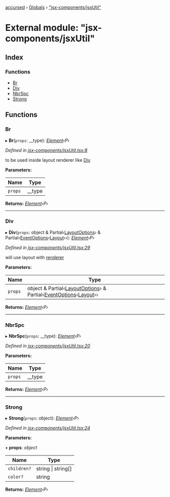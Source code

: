 [accursed](../README.md) › [Globals](../globals.md) › ["jsx-components/jsxUtil"](_jsx_components_jsxutil_.md)

# External module: "jsx-components/jsxUtil"

## Index

### Functions

* [Br](_jsx_components_jsxutil_.md#br)
* [Div](_jsx_components_jsxutil_.md#div)
* [NbrSpc](_jsx_components_jsxutil_.md#nbrspc)
* [Strong](_jsx_components_jsxutil_.md#strong)

## Functions

###  Br

▸ **Br**(`props`: __type): *[Element](../interfaces/_jsx_types_.__global.jsx.element.md)‹P›*

*Defined in [jsx-components/jsxUtil.tsx:8](https://github.com/cancerberoSgx/accursed/blob/5b2518e/src/jsx-components/jsxUtil.tsx#L8)*

to be used inside layout renderer like [Div](_jsx_components_jsxutil_.md#div)

**Parameters:**

Name | Type |
------ | ------ |
`props` | __type |

**Returns:** *[Element](../interfaces/_jsx_types_.__global.jsx.element.md)‹P›*

___

###  Div

▸ **Div**(`props`: object & Partial‹[LayoutOptions](../interfaces/_declarations_blessed_d_.widgets.layoutoptions.md)› & Partial‹[EventOptions](../interfaces/_jsx_types_.eventoptions.md)‹[Layout](../classes/_declarations_blessed_d_.widget.layout.md)››): *[Element](../interfaces/_jsx_types_.__global.jsx.element.md)‹P›*

*Defined in [jsx-components/jsxUtil.tsx:29](https://github.com/cancerberoSgx/accursed/blob/5b2518e/src/jsx-components/jsxUtil.tsx#L29)*

will use layout with [renderer](_blessed_layoutrenderer_.md#renderer)

**Parameters:**

Name | Type |
------ | ------ |
`props` | object & Partial‹[LayoutOptions](../interfaces/_declarations_blessed_d_.widgets.layoutoptions.md)› & Partial‹[EventOptions](../interfaces/_jsx_types_.eventoptions.md)‹[Layout](../classes/_declarations_blessed_d_.widget.layout.md)›› |

**Returns:** *[Element](../interfaces/_jsx_types_.__global.jsx.element.md)‹P›*

___

###  NbrSpc

▸ **NbrSpc**(`props`: __type): *[Element](../interfaces/_jsx_types_.__global.jsx.element.md)‹P›*

*Defined in [jsx-components/jsxUtil.tsx:20](https://github.com/cancerberoSgx/accursed/blob/5b2518e/src/jsx-components/jsxUtil.tsx#L20)*

**Parameters:**

Name | Type |
------ | ------ |
`props` | __type |

**Returns:** *[Element](../interfaces/_jsx_types_.__global.jsx.element.md)‹P›*

___

###  Strong

▸ **Strong**(`props`: object): *[Element](../interfaces/_jsx_types_.__global.jsx.element.md)‹P›*

*Defined in [jsx-components/jsxUtil.tsx:24](https://github.com/cancerberoSgx/accursed/blob/5b2518e/src/jsx-components/jsxUtil.tsx#L24)*

**Parameters:**

▪ **props**: *object*

Name | Type |
------ | ------ |
`children?` | string &#124; string[] |
`color?` | string |

**Returns:** *[Element](../interfaces/_jsx_types_.__global.jsx.element.md)‹P›*
